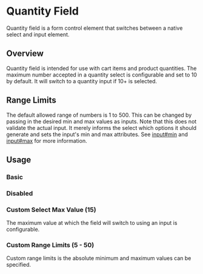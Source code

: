 # Quantity Field
Quantity field is a form control element that switches between a native select and input element.

## Overview
Quantity field is intended for use with cart items and product quantities. The maximum number accepted in a quantity select is configurable and set to 10 by default. It will switch to a quantity input if 10+ is selected.

## Range Limits
The default allowed range of numbers is 1 to 500. This can be changed by passing in the desired min and max values as inputs. Note that this does not validate the actual input. It merely informs the select which options it should generate and sets the input's min and max attributes. See [input#min](https://developer.mozilla.org/en-US/docs/Web/HTML/Element/input/number#min) and [input#max](https://developer.mozilla.org/en-US/docs/Web/HTML/Element/input/number#max) for more information.

## Usage

### Basic
<design-land-example-viewer-container example="basic-quantity-field"></design-land-example-viewer-container>

### Disabled
<design-land-example-viewer-container example="disabled-quantity-field"></design-land-example-viewer-container>

### Custom Select Max Value (15)
The maximum value at which the field will switch to using an input is configurable.
<design-land-example-viewer-container example="select-max-quantity-field"></design-land-example-viewer-container>

### Custom Range Limits (5 - 50)
Custom range limits is the absolute minimum and maximum values can be specified.
<design-land-example-viewer-container example="custom-range-quantity-field"></design-land-example-viewer-container>
